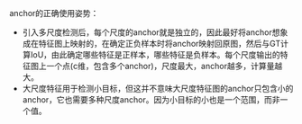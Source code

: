 anchor的正确使用姿势：

- 引入多尺度检测后，每个尺度的anchor就是独立的，因此最好将anchor想象成在特征图上映射的，在确定正负样本时将anchor映射回原图，然后与GT计算IoU，由此确定哪些特征是正样本，哪些特征是负样本。每个尺度输出的特征图上一个点(c维，包含多个anchor)，尺度最大，anchor越多，计算量越大。
- 大尺度特征用于检测小目标，但这并不意味大尺度特征图的anchor只包含小的anchor，它也需要多种尺度anchor。因为小目标的小也是一个范围，而非一个值。